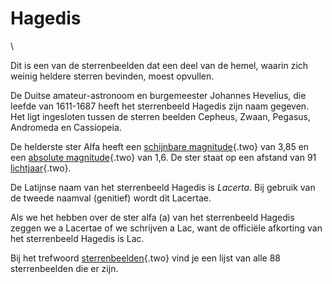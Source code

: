 # Hagedis

\

Dit is een van de sterrenbeelden dat een deel van de hemel, waarin zich
weinig heldere sterren bevinden, moest opvullen.

De Duitse amateur-astronoom en burgemeester Johannes Hevelius, die
leefde van 1611-1687 heeft het sterrenbeeld Hagedis zijn naam gegeven.
Het ligt ingesloten tussen de sterren beelden Cepheus, Zwaan, Pegasus,
Andromeda en Cassiopeia.

De helderste ster Alfa heeft een [schijnbare
magnitude](magnitud.html){.two} van 3,85 en een [absolute
magnitude](absolute.html){.two} van 1,6. De ster staat op een afstand
van 91 [lichtjaar](lichtjaa.html){.two}.

De Latijnse naam van het sterrenbeeld Hagedis is *Lacerta*. Bij gebruik
van de tweede naamval (genitief) wordt dit Lacertae.

Als we het hebben over de ster alfa (a) van het sterrenbeeld Hagedis
zeggen we a Lacertae of we schrijven a Lac, want de officiële afkorting
van het sterrenbeeld Hagedis is Lac.

Bij het trefwoord [sterrenbeelden](sterrenb.html){.two} vind je een
lijst van alle 88 sterrenbeelden die er zijn.
